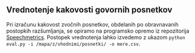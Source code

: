 ## Vrednotenje kakovosti govornih posnetkov

Pri izračunu kakovost zvočnih posnetkov, obdelanih po obravnavanih postopkih razšumljanja, se opiramo na programsko opremo iz repozitorija [Speechmetrics](https://github.com/aliutkus/speechmetrics). Postopek vrednotenja lahko izvedemo z ukazom ```python eval.py -i /mapa/z/vhodnimi/posnetki/ -o mere.csv```.
